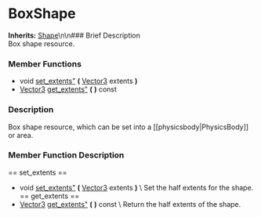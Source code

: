 #  BoxShape  
**Inherits:** [Shape](class_shape)\\n\\n###  Brief Description  
Box shape resource.
###  Member Functions 
  * void [set_extents"](#set_extents) **(** [Vector3](class_vector3) extents  **)**
  * [Vector3](class_vector3) [get_extents"](#get_extents) **(** **)** const
###  Description  
Box shape resource, which can be set into a [[physicsbody|PhysicsBody]] or area.
###  Member Function Description  
==  set_extents  ==
  * void [set_extents"](#set_extents) **(** [Vector3](class_vector3) extents  **)**
\\
Set the half extents for the shape.
==  get_extents  ==
  * [Vector3](class_vector3) [get_extents"](#get_extents) **(** **)** const
\\
Return the half extents of the shape.
